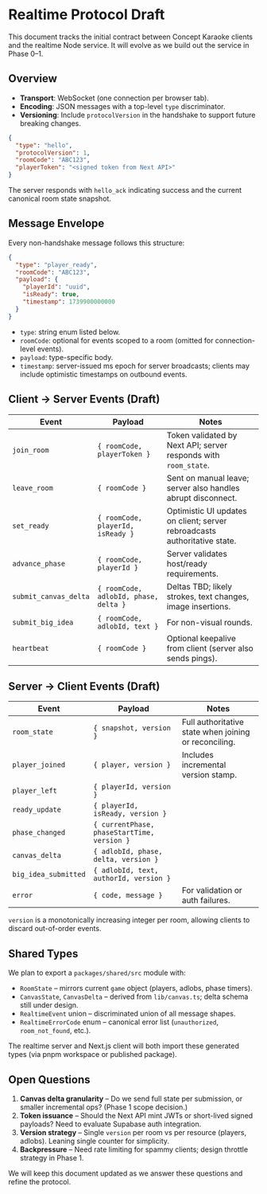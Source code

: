 # Realtime Protocol Draft

This document tracks the initial contract between Concept Karaoke clients and the realtime Node service. It will evolve as we build out the service in Phase 0–1.

## Overview

- **Transport**: WebSocket (one connection per browser tab).
- **Encoding**: JSON messages with a top-level `type` discriminator.
- **Versioning**: Include `protocolVersion` in the handshake to support future breaking changes.

```json
{
  "type": "hello",
  "protocolVersion": 1,
  "roomCode": "ABC123",
  "playerToken": "<signed token from Next API>"
}
```

The server responds with `hello_ack` indicating success and the current canonical room state snapshot.

## Message Envelope

Every non-handshake message follows this structure:

```json
{
  "type": "player_ready",
  "roomCode": "ABC123",
  "payload": {
    "playerId": "uuid",
    "isReady": true,
    "timestamp": 1739900000000
  }
}
```

- `type`: string enum listed below.
- `roomCode`: optional for events scoped to a room (omitted for connection-level events).
- `payload`: type-specific body.
- `timestamp`: server-issued ms epoch for server broadcasts; clients may include optimistic timestamps on outbound events.

## Client → Server Events (Draft)

| Event | Payload | Notes |
| ----- | ------- | ----- |
| `join_room` | `{ roomCode, playerToken }` | Token validated by Next API; server responds with `room_state`. |
| `leave_room` | `{ roomCode }` | Sent on manual leave; server also handles abrupt disconnect. |
| `set_ready` | `{ roomCode, playerId, isReady }` | Optimistic UI updates on client; server rebroadcasts authoritative state. |
| `advance_phase` | `{ roomCode, playerId }` | Server validates host/ready requirements. |
| `submit_canvas_delta` | `{ roomCode, adlobId, phase, delta }` | Deltas TBD; likely strokes, text changes, image insertions. |
| `submit_big_idea` | `{ roomCode, adlobId, text }` | For non-visual rounds. |
| `heartbeat` | `{ roomCode }` | Optional keepalive from client (server also sends pings). |

## Server → Client Events (Draft)

| Event | Payload | Notes |
| ----- | ------- | ----- |
| `room_state` | `{ snapshot, version }` | Full authoritative state when joining or reconciling. |
| `player_joined` | `{ player, version }` | Includes incremental version stamp. |
| `player_left` | `{ playerId, version }` | |
| `ready_update` | `{ playerId, isReady, version }` | |
| `phase_changed` | `{ currentPhase, phaseStartTime, version }` | |
| `canvas_delta` | `{ adlobId, phase, delta, version }` | |
| `big_idea_submitted` | `{ adlobId, text, authorId, version }` | |
| `error` | `{ code, message }` | For validation or auth failures. |

`version` is a monotonically increasing integer per room, allowing clients to discard out-of-order events.

## Shared Types

We plan to export a `packages/shared/src` module with:

- `RoomState` – mirrors current `game` object (players, adlobs, phase timers).
- `CanvasState`, `CanvasDelta` – derived from `lib/canvas.ts`; delta schema still under design.
- `RealtimeEvent` union – discriminated union of all message shapes.
- `RealtimeErrorCode` enum – canonical error list (`unauthorized`, `room_not_found`, etc.).

The realtime server and Next.js client will both import these generated types (via pnpm workspace or published package).

## Open Questions

1. **Canvas delta granularity** – Do we send full state per submission, or smaller incremental ops? (Phase 1 scope decision.)
2. **Token issuance** – Should the Next API mint JWTs or short-lived signed payloads? Need to evaluate Supabase auth integration.
3. **Version strategy** – Single `version` per room vs per resource (players, adlobs). Leaning single counter for simplicity.
4. **Backpressure** – Need rate limiting for spammy clients; design throttle strategy in Phase 1.

We will keep this document updated as we answer these questions and refine the protocol.
